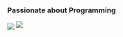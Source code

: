 ### Passionate about Programming

<img align="center" src="https://github-readme-stats.vercel.app/api/<CARD_TYPE>/?username=Ruhulcse&theme=<THEME_NAME>" />
<img src="https://github-readme-stats.vercel.app/api?username=Ruhulcse"/>

